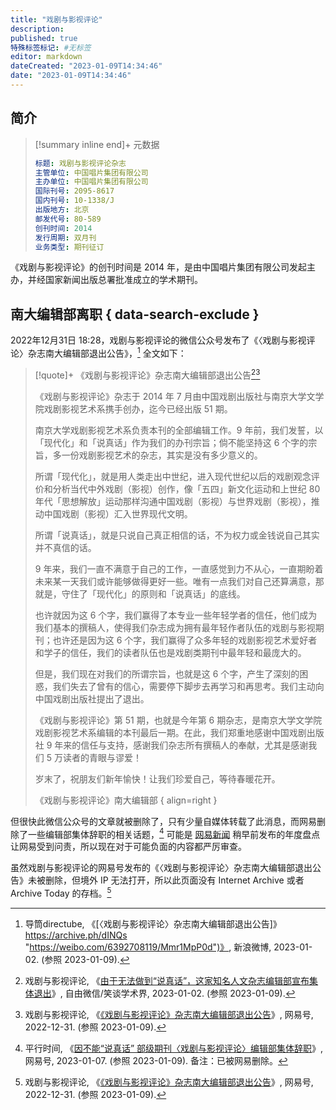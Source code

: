 ```yaml
---
title: "戏剧与影视评论"
description:
published: true
特殊标签标记: #无标签
editor: markdown
dateCreated: "2023-01-09T14:34:46"
date: "2023-01-09T14:34:46"
---
```


## 简介

> [!summary inline end]+ 元数据
>
> ```yaml
> 标题: 戏剧与影视评论杂志
> 主管单位: 中国唱片集团有限公司
> 主办单位: 中国唱片集团有限公司
> 国际刊号: 2095-8617
> 国内刊号: 10-1338/J
> 出版地方: 北京
> 邮发代号: 80-589
> 创刊时间: 2014
> 发行周期: 双月刊
> 业务类型: 期刊征订
> ```

《戏剧与影视评论》的创刊时间是 2014 年，是由中国唱片集团有限公司发起主办，并经国家新闻出版总署批准成立的学术期刊。

## 南大编辑部离职 { data-search-exclude }

2022年12月31日 18:28，戏剧与影视评论的微信公众号发布了《〈戏剧与影视评论〉杂志南大编辑部退出公告》，[^dINQs] 全文如下：

[^dINQs]: 导筒directube, 《[〈戏剧与影视评论〉杂志南大编辑部退出公告]》 https://archive.ph/dINQs "https://weibo.com/6392708119/Mmr1MpP0d")》, 新浪微博, 2023-01-02. (参照 2023-01-09).

[^67577]: 戏剧与影视评论, 《[由于无法做到“说真话”，这家知名人文杂志编辑部宣布集体退出](https://web.archive.org/web/20230104060030/https://freewechat.com/a/MzI4OTA0NTcxNg==/2652467577/1)》, 自由微信/笑谈学术界, 2023-01-02. (参照 2023-01-09).

[^43G25]: 戏剧与影视评论, 《[《戏剧与影视评论》杂志南大编辑部退出公告](https://www.163.com/dy/article/HPUGA85805343G25.html)》, 网易号, 2022-12-31. (参照 2023-01-09).

> [!quote]+ 《戏剧与影视评论》杂志南大编辑部退出公告[^67577][^43G25]
>
> 《戏剧与影视评论》杂志于 2014 年 7 月由中国戏剧出版社与南京大学文学院戏剧影视艺术系携手创办，迄今已经出版 51 期。
>
> 南京大学戏剧影视艺术系负责本刊的全部编辑工作。9 年前，我们发誓，以「现代化」和「说真话」作为我们的办刊宗旨；倘不能坚持这 6 个字的宗旨，多一份戏剧影视艺术的杂志，其实是没有多少意义的。
>
> 所谓「现代化」，就是用人类走出中世纪，进入现代世纪以后的戏剧观念评价和分析当代中外戏剧（影视）创作，像「五四」新文化运动和上世纪 80 年代「思想解放」运动那样沟通中国戏剧（影视）与世界戏剧（影视），推动中国戏剧（影视）汇入世界现代文明。
>
> 所谓「说真话」，就是只说自己真正相信的话，不为权力或金钱说自己其实并不真信的话。
>
> 9 年来，我们一直不满意于自己的工作，一直感觉到力不从心，一直期盼着未来某一天我们或许能够做得更好一些。唯有一点我们对自己还算满意，那就是，守住了「现代化」的原则和「说真话」的底线。
>
> 也许就因为这 6 个字，我们赢得了本专业一些年轻学者的信任，他们成为我们基本的撰稿人，使得我们杂志成为拥有最年轻作者队伍的戏剧与影视期刊；也许还是因为这 6 个字，我们赢得了众多年轻的戏剧影视艺术爱好者和学子的信任，我们的读者队伍也是戏剧类期刊中最年轻和最庞大的。
>
> 但是，我们现在对我们的所谓宗旨，也就是这 6 个字，产生了深刻的困惑，我们失去了曾有的信心，需要停下脚步去再学习和再思考。我们主动向中国戏剧出版社提出了退出。
>
> 《戏剧与影视评论》第 51 期，也就是今年第 6 期杂志，是南京大学文学院戏剧影视艺术系编辑的本刊最后一期。在此，我们郑重地感谢中国戏剧出版社 9 年来的信任与支持，感谢我们杂志所有撰稿人的奉献，尤其是感谢我们 5 万读者的青眼与谬爱！
>
> 岁末了，祝朋友们新年愉快！让我们珍爱自己，等待春暖花开。
>
> 《戏剧与影视评论》南大编辑部
> { align=right }

但很快此微信公众号的文章就被删除了，只有少量自媒体转载了此消息，而网易删除了一些编辑部集体辞职的相关话题，[^53YF95] 可能是 [网易新闻](/company/网易/网易新闻.md) 稍早前发布的年度盘点让网易受到问责，所以现在对于可能负面的内容都严厉审查。

[^53YF95]: 平行时间, 《[因不能“说真话” 部级期刊〈戏剧与影视评论〉编辑部集体辞职](https://web.archive.org/web/20230108190056/https://www.163.com/dy/article/HQGRKGHO0553YF95.html)》, 网易号, 2023-01-07. (参照 2023-01-09). 备注：已被网易删除。

虽然戏剧与影视评论的网易号发布的《〈戏剧与影视评论〉杂志南大编辑部退出公告》未被删除，但境外 IP 无法打开，所以此页面没有 Internet Archive 或者 Archive Today 的存档。[^43G25]
